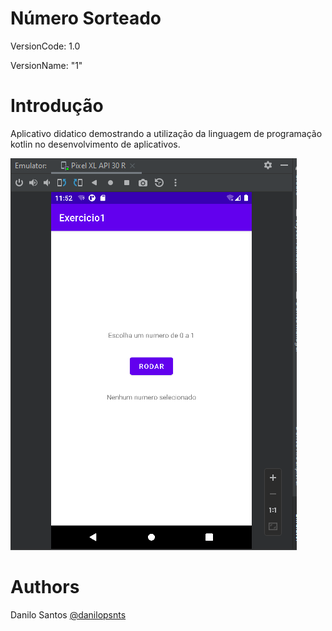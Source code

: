 # Número Sorteado
VersionCode: 1.0

VersionName: "1"

# Introdução
Aplicativo didatico demostrando a utilização da linguagem de programação kotlin no desenvolvimento de aplicativos.

![Aplicativo 1](img_readme/exercicio1.png)


# Authors

Danilo Santos
[@danilopsnts](https://www.linkedin.com/in/danilopsnts/)